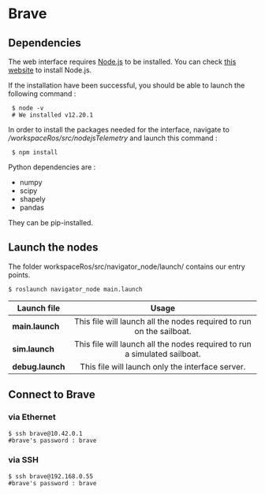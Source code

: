 # Brave

## Dependencies
The web interface requires [Node.js](https://nodejs.org/en/) to be installed. You can check [this website](https://nodejs.org/en/download/) to install Node.js.

If the installation have been successful, you should be able to launch the following command :
```shell
 $ node -v
 # We installed v12.20.1
 ```

In order to install the packages needed for the interface, navigate to */workspaceRos/src/nodejsTelemetry* and launch this command :
```shell
 $ npm install
 ```

 Python dependencies are :
- numpy
- scipy
- shapely
- pandas

They can be pip-installed.

 ## Launch the nodes
 The folder workspaceRos/src/navigator_node/launch/ contains our entry points.
  ```shell
 $ roslaunch navigator_node main.launch
 ```

 | Launch file        | Usage           |
| ------------- |:-------------:|
|  **main.launch**     | This file will launch all the nodes required to run on the sailboat. |
| **sim.launch**      | This file will launch all the nodes required to run a simulated sailboat.      |  
| **debug.launch** | This file will launch only the interface server.      |   

## Connect to Brave 

### via Ethernet
 ```shell
 $ ssh brave@10.42.0.1
 #brave's password : brave
 ```
 ### via SSH
 ```shell
 $ ssh brave@192.168.0.55
 #brave's password : brave
 ```